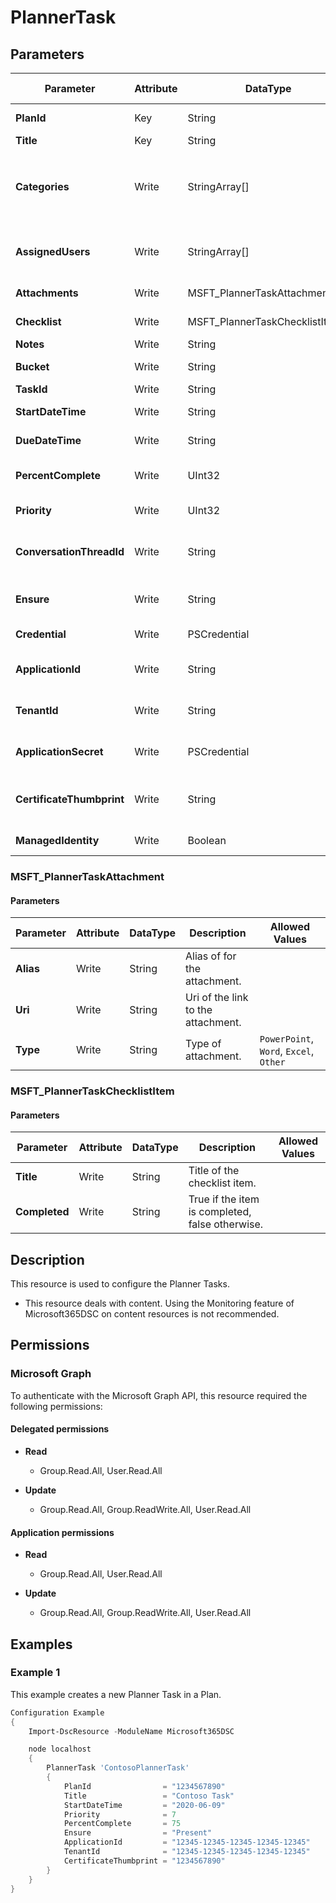 ﻿# PlannerTask

## Parameters

| Parameter | Attribute | DataType | Description | Allowed Values |
| --- | --- | --- | --- | --- |
| **PlanId** | Key | String | Id of the Planner Plan which contains the Task. | |
| **Title** | Key | String | The Title of the Planner Task. | |
| **Categories** | Write | StringArray[] | List of categories assigned to the task. | `Pink`, `Red`, `Yellow`, `Green`, `Blue`, `Purple` |
| **AssignedUsers** | Write | StringArray[] | List of users assigned to the tasks (ex: @('john.smith@contoso.com', 'bob.houle@contoso.com')). | |
| **Attachments** | Write | MSFT_PlannerTaskAttachment[] | List of links to attachments assigned to the task. | |
| **Checklist** | Write | MSFT_PlannerTaskChecklistItem[] | List checklist items associated with the task. | |
| **Notes** | Write | String | Description of the Task. | |
| **Bucket** | Write | String | The Id of the bucket that contains the task. | |
| **TaskId** | Write | String | Id of the Task, if known. | |
| **StartDateTime** | Write | String | Date and Time for the start of the Task. | |
| **DueDateTime** | Write | String | Date and Time for the task is due for completion. | |
| **PercentComplete** | Write | UInt32 | Percentage completed of the Task. Value can only be between 0 and 100. | |
| **Priority** | Write | UInt32 | Priority of the Task. Value can only be between 1 and 10. | |
| **ConversationThreadId** | Write | String | Id of the group conversation thread associated with the comments section for this task. | |
| **Ensure** | Write | String | Present ensures the Plan exists, absent ensures it is removed | `Present`, `Absent` |
| **Credential** | Write | PSCredential | Credentials of the account to authenticate with. | |
| **ApplicationId** | Write | String | Id of the Azure Active Directory application to authenticate with. | |
| **TenantId** | Write | String | Id of the Azure Active Directory tenant used for authentication. | |
| **ApplicationSecret** | Write | PSCredential | Secret of the Azure Active Directory tenant used for authentication. | |
| **CertificateThumbprint** | Write | String | Thumbprint of the Azure Active Directory application's authentication certificate to use for authentication. | |
| **ManagedIdentity** | Write | Boolean | Managed ID being used for authentication. | |

### MSFT_PlannerTaskAttachment

#### Parameters

| Parameter | Attribute | DataType | Description | Allowed Values |
| --- | --- | --- | --- | --- |
| **Alias** | Write | String | Alias of for the attachment. | |
| **Uri** | Write | String | Uri of the link to the attachment. | |
| **Type** | Write | String | Type of attachment. | `PowerPoint`, `Word`, `Excel`, `Other` |

### MSFT_PlannerTaskChecklistItem

#### Parameters

| Parameter | Attribute | DataType | Description | Allowed Values |
| --- | --- | --- | --- | --- |
| **Title** | Write | String | Title of the checklist item. | |
| **Completed** | Write | String | True if the item is completed, false otherwise. | |

## Description

This resource is used to configure the Planner Tasks.

* This resource deals with content. Using the Monitoring feature
  of Microsoft365DSC on content resources is not recommended.

## Permissions

### Microsoft Graph

To authenticate with the Microsoft Graph API, this resource required the following permissions:

#### Delegated permissions

- **Read**

    - Group.Read.All, User.Read.All

- **Update**

    - Group.Read.All, Group.ReadWrite.All, User.Read.All

#### Application permissions

- **Read**

    - Group.Read.All, User.Read.All

- **Update**

    - Group.Read.All, Group.ReadWrite.All, User.Read.All

## Examples

### Example 1

This example creates a new Planner Task in a Plan.

```powershell
Configuration Example
{
    Import-DscResource -ModuleName Microsoft365DSC

    node localhost
    {
        PlannerTask 'ContosoPlannerTask'
        {
            PlanId                = "1234567890"
            Title                 = "Contoso Task"
            StartDateTime         = "2020-06-09"
            Priority              = 7
            PercentComplete       = 75
            Ensure                = "Present"
            ApplicationId         = "12345-12345-12345-12345-12345"
            TenantId              = "12345-12345-12345-12345-12345"
            CertificateThumbprint = "1234567890"
        }
    }
}
```


